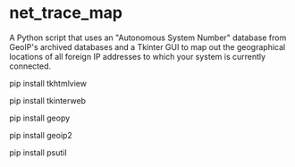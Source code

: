# net_trace_map
A Python script that uses an "Autonomous System Number" database from GeoIP's archived databases and a Tkinter GUI to map out the geographical locations of all foreign IP addresses to which your system is currently connected.

pip install tkhtmlview

pip install tkinterweb

pip install geopy

pip install geoip2

pip install psutil
